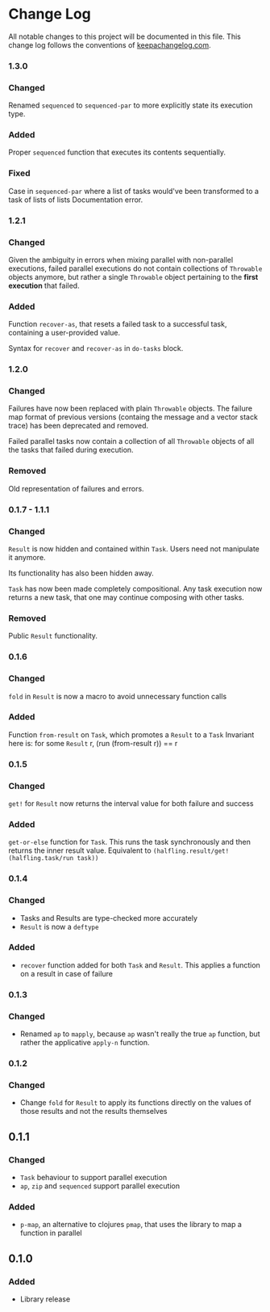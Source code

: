 # Change Log
All notable changes to this project will be documented in this file. This change log follows the conventions of [keepachangelog.com](http://keepachangelog.com/).

### 1.3.0

### Changed
Renamed `sequenced` to `sequenced-par` to more explicitly state its execution type.

### Added
Proper `sequenced` function that executes its contents sequentially.

### Fixed
Case in `sequenced-par` where a list of tasks would've been transformed to a task of lists of lists
Documentation error.

### 1.2.1

### Changed
Given the ambiguity in errors when mixing parallel with non-parallel executions,
failed parallel executions do not contain collections of `Throwable` objects anymore,
but rather a single `Throwable` object pertaining to the **first execution** that failed.

### Added
Function `recover-as`, that resets a failed task to a successful task, containing a user-provided value.

Syntax for `recover` and `recover-as` in `do-tasks` block.

### 1.2.0

### Changed
Failures have now been replaced with plain `Throwable` objects.
The failure map format of previous versions (containg the message and a vector stack trace)
has been deprecated and removed.

Failed parallel tasks now contain a collection of all `Throwable` objects of all the tasks
that failed during execution.

### Removed
Old representation of failures and errors.

### 0.1.7 - 1.1.1
### Changed
`Result` is now hidden and contained within `Task`.
Users need not manipulate it anymore.

Its functionality has also been hidden away.

`Task` has now been made completely compositional.
Any task execution now returns a new task, that one may continue composing with other tasks.

### Removed
Public `Result` functionality.

### 0.1.6
### Changed
`fold` in `Result` is now a macro to avoid unnecessary function calls

### Added
Function `from-result` on `Task`, which promotes a `Result` to a `Task` 
Invariant here is: for some `Result` r, (run (from-result r)) == r 

### 0.1.5
### Changed
`get!` for `Result` now returns the interval value for both failure and success

### Added
`get-or-else` function for `Task`. This runs the task synchronously and then returns the inner
result value. Equivalent to `(halfling.result/get! (halfling.task/run task))`

### 0.1.4
### Changed
* Tasks and Results are type-checked more accurately
* `Result` is now a `deftype`

### Added
* `recover` function added for both `Task` and `Result`. This applies a function on a result in case of failure

### 0.1.3
### Changed
- Renamed `ap` to `mapply`, because `ap` wasn't really the true `ap` function, but rather
the applicative `apply-n` function.

### 0.1.2
### Changed
- Change `fold` for `Result` to apply its functions directly on the values of those results and not the results themselves

## 0.1.1
### Changed
- `Task` behaviour to support parallel execution
- `ap`, `zip` and `sequenced` support parallel execution 

### Added
- `p-map`, an alternative to clojures `pmap`, that uses the library to map a function in parallel

## 0.1.0
### Added
- Library release
